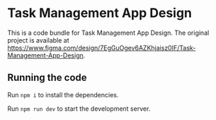 
  # Task Management App Design

  This is a code bundle for Task Management App Design. The original project is available at https://www.figma.com/design/7EgGuOgev6AZKhjaisz0IF/Task-Management-App-Design.

  ## Running the code

  Run `npm i` to install the dependencies.

  Run `npm run dev` to start the development server.
  